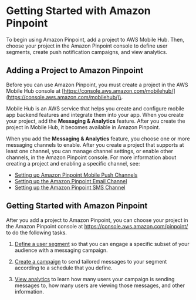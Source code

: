 # Getting Started with Amazon Pinpoint<a name="gettingstarted"></a>

To begin using Amazon Pinpoint, add a project to AWS Mobile Hub\. Then, choose your project in the Amazon Pinpoint console to define user segments, create push notification campaigns, and view analytics\.

## Adding a Project to Amazon Pinpoint<a name="gettingstarted-addapp"></a>

Before you can use Amazon Pinpoint, you must create a project in the AWS Mobile Hub console at [https://console.aws.amazon.com/mobilehub/](https://console.aws.amazon.com/mobilehub/)\.

Mobile Hub is an AWS service that helps you create and configure mobile app backend features and integrate them into your app\. When you create your project, add the **Messaging & Analytics** feature\. After you create the project in Mobile Hub, it becomes available in Amazon Pinpoint\.

When you add the **Messaging & Analytics** feature, you choose one or more messaging channels to enable\. After you create a project that supports at least one channel, you can manage channel settings, or enable other channels, in the Amazon Pinpoint console\. For more information about creating a project and enabling a specific channel, see:
+ [Setting up Amazon Pinpoint Mobile Push Channels](channels-mobile-setup.md)
+ [Setting up the Amazon Pinpoint Email Channel](channels-email-setup.md)
+ [Setting up the Amazon Pinpoint SMS Channel](channels-sms-setup.md)

## Getting Started with Amazon Pinpoint<a name="gettingstarted-tasks"></a>

After you add a project to Amazon Pinpoint, you can choose your project in the Amazon Pinpoint console at [https://console\.aws\.amazon\.com/pinpoint/](https://console.aws.amazon.com/pinpoint/) to do the following tasks\.

1. [Define a user segment](segments.md) so that you can engage a specific subset of your audience with a messaging campaign\. 

1. [Create a campaign](campaigns.md) to send tailored messages to your segment according to a schedule that you define\.

1. [View analytics](analytics.md) to learn how many users your campaign is sending messages to, how many users are viewing those messages, and other information\.